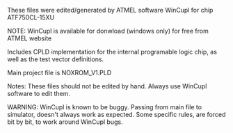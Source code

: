 These files were edited/generated by ATMEL software WinCupl for chip ATF750CL-15XU

NOTE: WinCupl is available for donwload (windows only) for free from ATMEL website

Includes CPLD implementation for the internal programable logic chip, as well as the test vector definitions.

Main project file is NOXROM_V1.PLD

Notes:
	These files should not be edited by hand.
	Always use WinCupl software to edit them.


WARNING:
	WinCupl is known to be buggy.
	Passing from main file to simulator, doesn't always work as expected.
	Some specific rules, are forced bit by bit, to work around WinCupl bugs.


